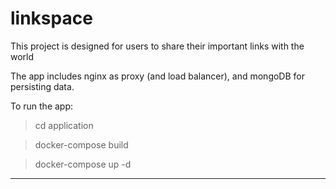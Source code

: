 # linkspace

This project is designed for users to share their important links with the world

The app includes nginx as proxy (and load balancer), and mongoDB for persisting data.

To run the app:

> cd application

> docker-compose build

> docker-compose up -d
---

